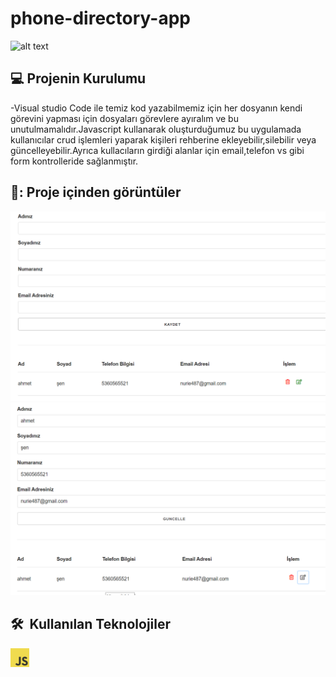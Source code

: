 # phone-directory-app


![alt text](https://www.mobilmakro.com/wp-content/uploads/2020/02/android-telefon-rehber-aktarma.jpg)



 ## :computer: Projenin Kurulumu
 
-Visual studio Code ile temiz kod yazabilmemiz için her dosyanın kendi görevini yapması için dosyaları görevlere ayıralım ve  bu unutulmamalıdır.Javascript kullanarak oluşturduğumuz bu uygulamada kullanıcılar crud işlemleri yaparak kişileri rehberine ekleyebilir,silebilir veya güncelleyebilir.Ayrıca kullacıların girdiği alanlar için email,telefon vs gibi form kontrolleride sağlanmıştır.

 ## 🙈: Proje içinden görüntüler
 
 ![alt text](https://github.com/nuri35/phone-directory-app/blob/main/images/a.PNG)
 ![alt text](https://github.com/nuri35/phone-directory-app/blob/main/images/b.PNG)
 

<h2> 🛠 &nbsp;Kullanılan Teknolojiler</h2>

<code><img height="30" src="https://raw.githubusercontent.com/github/explore/80688e429a7d4ef2fca1e82350fe8e3517d3494d/topics/javascript/javascript.png"></code>
